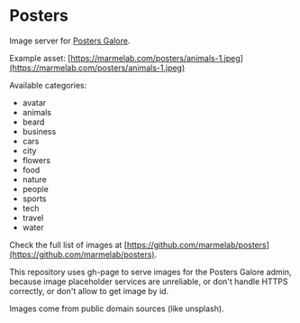 # Posters

Image server for [Posters Galore](https://marmelab.com/react-admin-demo/).

Example asset: [https://marmelab.com/posters/animals-1.jpeg](https://marmelab.com/posters/animals-1.jpeg)

Available categories:

- avatar
- animals
- beard
- business
- cars
- city
- flowers
- food
- nature
- people
- sports
- tech
- travel
- water

Check the full list of images at [https://github.com/marmelab/posters](https://github.com/marmelab/posters).

This repository uses gh-page to serve images for the Posters Galore admin, because image placeholder services are unreliable, or don't handle HTTPS correctly, or don't allow to get image by id.

Images come from public domain sources (like unsplash). 
